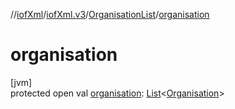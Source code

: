 //[iofXml](../../../index.md)/[iofXml.v3](../index.md)/[OrganisationList](index.md)/[organisation](organisation.md)

# organisation

[jvm]\
protected open val [organisation](organisation.md): [List](https://docs.oracle.com/javase/8/docs/api/java/util/List.html)<[Organisation](../-organisation/index.md)>
